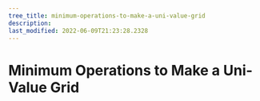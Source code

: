 ```yaml
---
tree_title: minimum-operations-to-make-a-uni-value-grid
description: 
last_modified: 2022-06-09T21:23:28.2328
---
```


# Minimum Operations to Make a Uni-Value Grid
